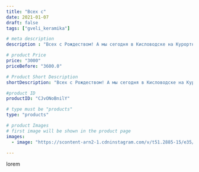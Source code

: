 ```yaml
---
title: "Всех с"
date: 2021-01-07
draft: false
tags: ["gveli_keramika"]

# meta description
description : "Всех с Рождеством! А мы сегодня в Кисловодске на Курортном бульваре. Приглашаем всех! Погода//-чудо!"

# product Price
price: "3000"
priceBefore: "3600.0"

# Product Short Description
shortDescription: "Всех с Рождеством! А мы сегодня в Кисловодске на Курортном бульваре. Приглашаем всех! Погода//-чудо!"

#product ID
productID: "CJvONoBnilY"

# type must be "products"
type: "products"

# product Images
# first image will be shown in the product page
images:
  - image: "https://scontent-arn2-1.cdninstagram.com/v/t51.2885-15/e35/136952071_262775308517253_6005848751193592226_n.jpg?se=7&tp=1&_nc_ht=scontent-arn2-1.cdninstagram.com&_nc_cat=109&_nc_ohc=eRM7inwU8hkAX9Yc9VB&ccb=7-4&oh=62229859947b6677b9fc3c3dfbdfd72b&oe=6085164D&_nc_sid=86f79a&ig_cache_key=MjQ4MTI2NDQyODY4NTYwMTExMg%3D%3D.2-ccb7-4"

---
```

lorem
